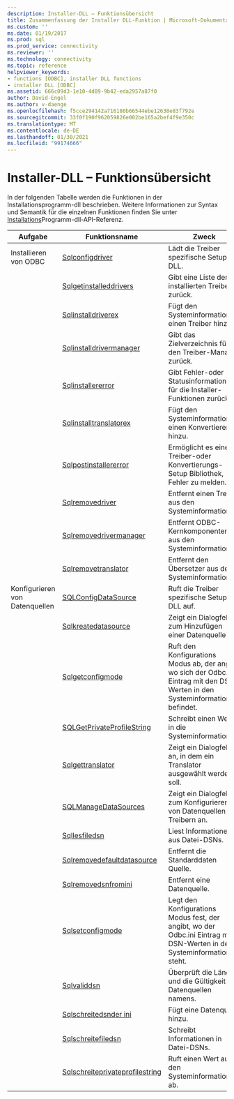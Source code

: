 ```yaml
---
description: Installer-DLL – Funktionsübersicht
title: Zusammenfassung der Installer DLL-Funktion | Microsoft-Dokumentation
ms.custom: ''
ms.date: 01/19/2017
ms.prod: sql
ms.prod_service: connectivity
ms.reviewer: ''
ms.technology: connectivity
ms.topic: reference
helpviewer_keywords:
- functions [ODBC], installer DLL functions
- installer DLL [ODBC]
ms.assetid: 666c09d3-1e10-4d89-9b42-eda2957a87f0
author: David-Engel
ms.author: v-daenge
ms.openlocfilehash: f5cce294142a716180b66544ebe12638e83f792e
ms.sourcegitcommit: 33f0f190f962059826e002be165a2bef4f9e350c
ms.translationtype: MT
ms.contentlocale: de-DE
ms.lasthandoff: 01/30/2021
ms.locfileid: "99174666"
---
```

# <a name="installer-dll-function-summary"></a>Installer-DLL – Funktionsübersicht
In der folgenden Tabelle werden die Funktionen in der Installationsprogramm-dll beschrieben. Weitere Informationen zur Syntax und Semantik für die einzelnen Funktionen finden Sie unter [Installations](../../../odbc/reference/syntax/installer-dll-api-reference-function.md)Programm-dll-API-Referenz.  
  
|Aufgabe|Funktionsname|Zweck|  
|----------|-------------------|-------------|  
|Installieren von ODBC|[Sqlconfigdriver](../../../odbc/reference/syntax/sqlconfigdriver-function.md)|Lädt die Treiber spezifische Setup-DLL.|  
||[Sqlgetinstalleddrivers](../../../odbc/reference/syntax/sqlgetinstalleddrivers-function.md)|Gibt eine Liste der installierten Treiber zurück.|  
||[Sqlinstalldriverex](../../../odbc/reference/syntax/sqlinstalldriverex-function.md)|Fügt den Systeminformationen einen Treiber hinzu.|  
||[Sqlinstalldrivermanager](../../../odbc/reference/syntax/sqlinstalldrivermanager-function.md)|Gibt das Zielverzeichnis für den Treiber-Manager zurück.|  
||[Sqlinstallererror](../../../odbc/reference/syntax/sqlinstallererror-function.md)|Gibt Fehler-oder Statusinformationen für die Installer-Funktionen zurück.|  
||[Sqlinstalltranslatorex](../../../odbc/reference/syntax/sqlinstalltranslatorex-function.md)|Fügt den Systeminformationen einen Konvertierer hinzu.|  
||[Sqlpostinstallererror](../../../odbc/reference/syntax/sqlpostinstallererror-function.md)|Ermöglicht es einer Treiber-oder Konvertierungs-Setup Bibliothek, Fehler zu melden.|  
||[Sqlremovedriver](../../../odbc/reference/syntax/sqlremovedriver-function.md)|Entfernt einen Treiber aus den Systeminformationen.|  
||[Sqlremovedrivermanager](../../../odbc/reference/syntax/sqlremovedrivermanager-function.md)|Entfernt ODBC-Kernkomponenten aus den Systeminformationen.|  
||[Sqlremovetranslator](../../../odbc/reference/syntax/sqlremovetranslator-function.md)|Entfernt den Übersetzer aus den Systeminformationen.|  
|Konfigurieren von Datenquellen|[SQLConfigDataSource](../../../odbc/reference/syntax/sqlconfigdatasource-function.md)|Ruft die Treiber spezifische Setup-DLL auf.|  
||[Sqlkreatedatasource](../../../odbc/reference/syntax/sqlcreatedatasource-function.md)|Zeigt ein Dialogfeld zum Hinzufügen einer Datenquelle an.|  
||[Sqlgetconfigmode](../../../odbc/reference/syntax/sqlgetconfigmode-function.md)|Ruft den Konfigurations Modus ab, der angibt, wo sich der Odbc.ini Eintrag mit den DSN-Werten in den Systeminformationen befindet.|  
||[SQLGetPrivateProfileString](../../../odbc/reference/syntax/sqlgetprivateprofilestring-function.md)|Schreibt einen Wert in die Systeminformationen.|  
||[Sqlgettranslator](../../../odbc/reference/syntax/sqlgettranslator-function.md)|Zeigt ein Dialogfeld an, in dem ein Translator ausgewählt werden soll.|  
||[SQLManageDataSources](../../../odbc/reference/syntax/sqlmanagedatasources.md)|Zeigt ein Dialogfeld zum Konfigurieren von Datenquellen und Treibern an.|  
||[Sqllesfiledsn](../../../odbc/reference/syntax/sqlreadfiledsn-function.md)|Liest Informationen aus Datei-DSNs.|  
||[Sqlremovedefaultdatasource](../../../odbc/reference/syntax/sqlremovedefaultdatasource-function.md)|Entfernt die Standarddaten Quelle.|  
||[Sqlremovedsnfromini](../../../odbc/reference/syntax/sqlremovedsnfromini-function.md)|Entfernt eine Datenquelle.|  
||[Sqlsetconfigmode](../../../odbc/reference/syntax/sqlsetconfigmode-function.md)|Legt den Konfigurations Modus fest, der angibt, wo der Odbc.ini Eintrag mit DSN-Werten in den Systeminformationen steht.|  
||[Sqlvaliddsn](../../../odbc/reference/syntax/sqlvaliddsn-function.md)|Überprüft die Länge und die Gültigkeit des Datenquellen namens.|  
||[Sqlschreitedsnder ini](../../../odbc/reference/syntax/sqlwritedsntoini-function.md)|Fügt eine Datenquelle hinzu.|  
||[Sqlschreitefiledsn](../../../odbc/reference/syntax/sqlwritefiledsn-function.md)|Schreibt Informationen in Datei-DSNs.|  
||[Sqlschreiteprivateprofilestring](../../../odbc/reference/syntax/sqlwriteprivateprofilestring-function.md)|Ruft einen Wert aus den Systeminformationen ab.|
